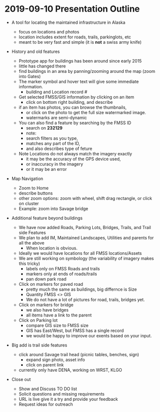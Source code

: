 2019-09-10 Presentation Outline
===============================

* A tool for locating the maintained infrastructure in Alaska
    - focus on locations and photos
    - location includes extent for roads, trails, parkinglots, etc
    - meant to be very fast and simple (it is **not** a swiss army knife)

* History and old features
    - Prototype app for buildings has been around since early 2015
    - little has changed there
    - find buildings in an area by panning/zooming around the map
        (zoom into Gates)
    - The marker symbol and hover text will give some immediate information.
        - building and Location record #
    - Get selected FMSS/GIS information by clicking on an item
        - click on bottom right building, and describe 
    - if an item has photos, you can browse the thumbnails,
        - or click on the photo to get the full size watermarked image.
        - watermarks are semi-dynamic
    - You can also find a feature by searching by the FMSS ID
        -  search on **232129**
        - note:
        - search filters as you type,
        - matches any part of the ID,
        - and also describes type of feture
    - Note Locations do not always match the imagery exactly
        - it may be the accuracy of the GPS device used,
        - or inaccuracy in the imagery
        - or it may be an error

* Map Navigation
    - Zoom to Home
    - describe buttons
    - other zoom options: zoom with wheel, shift drag rectangle, or click on cluster
    - Example: zoom into Savage bridge

* Additional feature beyond buildings
    - We have now added Roads, Parking Lots, Bridges, Trails, and Trail side Features
    - We plan to add IM, Maintained Landscapes, Utilities and parents for all the above
      - When location is obvious.
    - Ideally we would have locations for all FMSS locations/Assets
    - We are still working on symbology (the variability of imagery makes this tricky)
        - labels only on FMSS Roads and trails
        - markers only at ends of roads/trails
        - pan down park road
    - Click on markers for paved road
        - pretty much the same as buildings, big differnce is Size
        - Quantity FMSS <> GIS
        - We do not have a lot of pictures for road, trails, bridges yet.
    - Click on markers for bridge
        - we also have bridges
        - all items have a link to the parent
    - Click on Parking lot
        - compare GIS size to FMSS size
        - GIS has East/West, but FMSS has a single record
        - we would be happy to improve our exents based on your input.

* Big add is trail side features
    - click around Savage trail head (picnic tables, benches, sign)
        - expand sign photo, asset info
        - click on parent link
    - currently only have DENA, working on WRST, KLGO

* Close out
    - Show and Discuss TO DO list
    - Solicit questions and missing requirements
    - URL is live give it a try and provide your feedback
    - Request ideas for outreach
